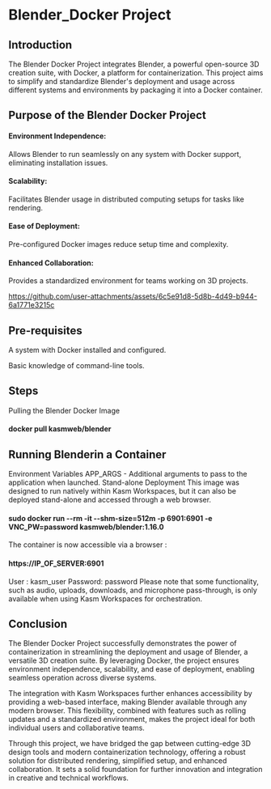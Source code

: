 # Blender_Docker Project

## Introduction
The Blender Docker Project integrates Blender, a powerful open-source 3D creation suite, with Docker, a platform for containerization. This project aims to simplify and standardize Blender's deployment and usage across different systems and environments by packaging it into a Docker container.

## Purpose of the Blender Docker Project
#### Environment Independence:
Allows Blender to run seamlessly on any system with Docker support, eliminating installation issues.
#### Scalability:
Facilitates Blender usage in distributed computing setups for tasks like rendering.
#### Ease of Deployment:
Pre-configured Docker images reduce setup time and complexity.
#### Enhanced Collaboration:
Provides a standardized environment for teams working on 3D projects.

https://github.com/user-attachments/assets/6c5e91d8-5d8b-4d49-b944-6a1771e3215c

## Pre-requisites
A system with Docker installed and configured.

Basic knowledge of command-line tools.

## Steps
Pulling the Blender Docker Image

#### docker pull kasmweb/blender

## Running Blenderin a Container
Environment Variables
APP_ARGS - Additional arguments to pass to the application when launched.
Stand-alone Deployment
This image was designed to run natively within Kasm Workspaces, but it can also be deployed stand-alone and accessed through a web browser.

#### sudo docker run --rm -it --shm-size=512m -p 6901:6901 -e VNC_PW=password kasmweb/blender:1.16.0
The container is now accessible via a browser :
#### https://IP_OF_SERVER:6901

User : kasm_user
Password: password
Please note that some functionality, such as audio, uploads, downloads, and microphone pass-through, is only available when using Kasm Workspaces for orchestration.

## Conclusion
The Blender Docker Project successfully demonstrates the power of containerization in streamlining the deployment and usage of Blender, a versatile 3D creation suite. By leveraging Docker, the project ensures environment independence, scalability, and ease of deployment, enabling seamless operation across diverse systems.

The integration with Kasm Workspaces further enhances accessibility by providing a web-based interface, making Blender available through any modern browser. This flexibility, combined with features such as rolling updates and a standardized environment, makes the project ideal for both individual users and collaborative teams.

Through this project, we have bridged the gap between cutting-edge 3D design tools and modern containerization technology, offering a robust solution for distributed rendering, simplified setup, and enhanced collaboration. It sets a solid foundation for further innovation and integration in creative and technical workflows.
